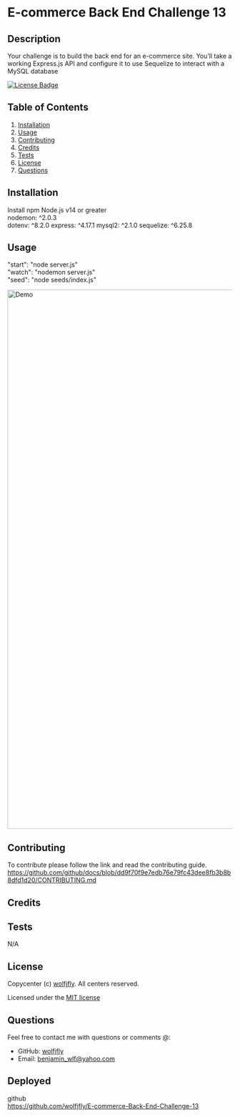 # E-commerce Back End Challenge 13
  
  ## Description
  Your challenge is to build the back end for an e-commerce site. You’ll take a working Express.js API and configure it to use Sequelize to interact with a MySQL database
  

  [![License Badge](https://img.shields.io/badge/license-MIT-success?style=plastic)](https://choosealicense.com/licenses/mit/)
  
  
  ## Table of Contents
  1. [Installation](#installation)
  2. [Usage](#usage)
  3. [Contributing](#contributing)
  4. [Credits](#credits)
  5. [Tests](#tests)
  6. [License](#license)
  7. [Questions](#questions)
  
  ## Installation
  Install npm Node.js v14 or greater   
  nodemon: ^2.0.3  
  dotenv: ^8.2.0
  express: ^4.17.1
  mysql2: ^2.1.0
  sequelize: ^6.25.8  
  

  ## Usage
  "start": "node server.js"   
  "watch": "nodemon server.js"   
  "seed": "node seeds/index.js"   
  
    
  
  <img width="1207" alt="Demo" src="Assets/gif.gif">

  
  ## Contributing
  To contribute please follow the link and read the contributing guide. https://github.com/github/docs/blob/dd9f70f9e7edb76e79fc43dee8fb3b8b8dfd1d20/CONTRIBUTING.md
  

  ## Credits
  
  
  
  

  ## Tests
  N/A
  

  ## License
  Copycenter (c) [wolfjfly](https://github.com/wolfjfly). All centers reserved. 
  
Licensed under the [MIT license](https://choosealicense.com/licenses/mit/)
  

  ## Questions
  Feel free to contact me with questions or comments @:
  - GitHub: [wolfjfly](https://github.com/wolfjfly)
  - Email: [benjamin_wlf@yahoo.com](mailto:benjamin_wlf@yahoo.com)
  
  ## Deployed
    
  github   
  https://github.com/wolfjfly/E-commerce-Back-End-Challenge-13   
